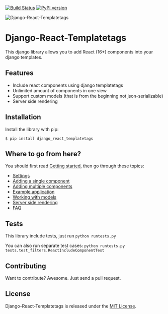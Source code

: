 [![Build Status](https://travis-ci.org/Frojd/django-react-templatetags.svg?branch=master)](https://travis-ci.org/Frojd/django-react-templatetags)
[![PyPI version](https://badge.fury.io/py/django_react_templatetags.svg)](https://badge.fury.io/py/django_react_templatetags)

![Django-React-Templatetags](https://raw.githubusercontent.com/frojd/django-react-templatetags/develop/img/django-react-templatetags-logo.png)

# Django-React-Templatetags

This django library allows you to add React (16+) components into your django templates.


## Features

- Include react components using django templatetags
- Unlimited amount of components in one view
- Support custom models (that is from the beginning not json-serializable)
- Server side rendering


## Installation

Install the library with pip:

```
$ pip install django_react_templatetags
```


## Where to go from here?

You should first read [Getting started](https://github.com/Frojd/django-react-templatetags/blob/develop/docs/getting-started.md), then go through these topics:
- [Settings](https://github.com/Frojd/django-react-templatetags/blob/develop/docs/settings.md)
- [Adding a single component](https://github.com/Frojd/django-react-templatetags/blob/develop/<Paste>docs/example-single-component.md)
- [Adding multiple components](https://github.com/Frojd/django-react-templatetags/blob/develop/docs/example-multiple-components.md)
- [Example application](https://github.com/Frojd/django-react-templatetags/blob/develop/docs/example-application.md)
- [Working with models](https://github.com/Frojd/django-react-templatetags/blob/develop/docs/working-with-models.md)
- [Server side rendering](https://github.com/Frojd/django-react-templatetags/blob/develop/docs/server-side-rendering.md)
- [FAQ](https://github.com/Frojd/django-react-templatetags/blob/develop/docs/faq.md)


## Tests

This library include tests, just run `python runtests.py`

You can also run separate test cases: `python runtests.py tests.test_filters.ReactIncludeComponentTest`


## Contributing

Want to contribute? Awesome. Just send a pull request.


## License

Django-React-Templatetags is released under the [MIT License](http://www.opensource.org/licenses/MIT).

